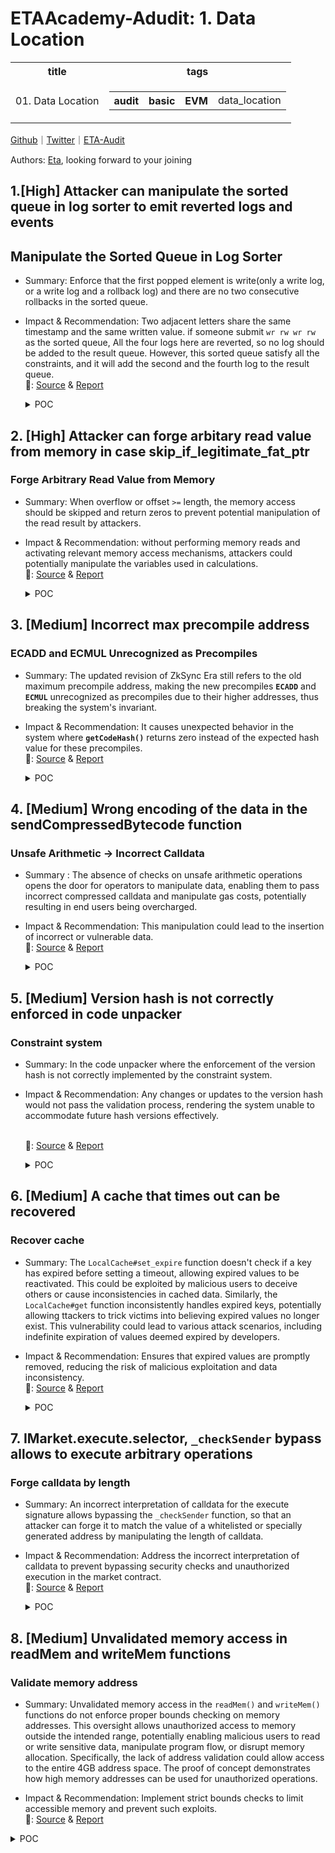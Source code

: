 # ETAAcademy-Adudit: 1. Data Location

<table>
  <tr>
    <th>title</th>
    <th>tags</th>
  </tr>
  <tr>
    <td>01. Data Location</td>
    <td>
      <table>
        <tr>
          <th>audit</th>
          <th>basic</th>
          <th>EVM</th>
          <td>data_location</td>
        </tr>
      </table>
    </td>
  </tr>
</table>

[Github](https://github.com/ETAAcademy)｜[Twitter](https://twitter.com/ETAAcademy)｜[ETA-Audit](https://github.com/ETAAcademy/ETAAcademy-Audit)

Authors: [Eta](https://twitter.com/pwhattie), looking forward to your joining

## 1.[High] Attacker can manipulate the sorted queue in log sorter to emit reverted logs and events

## Manipulate the Sorted Queue in Log Sorter

- Summary: Enforce that the first popped element is write(only a write log, or a write log and a rollback log) and there are no two consecutive rollbacks in the sorted queue.
- Impact & Recommendation: Two adjacent letters share the same timestamp and the same written value. if someone submit `wr rw wr rw` as the sorted queue, All the four logs here are reverted, so no log should be added to the result queue. However, this sorted queue satisfy all the constraints, and it will add the second and the fourth log to the result queue.
  <br> 🐬: [Source](https://code4rena.com/reports/2023-10-zksync#h-02-attacker-can-manipulate-the-sorted-queue-in-log-sorter-to-emit-reverted-logs-and-events) & [Report](https://code4rena.com/reports/2023-10-zksync)

  <details><summary>POC</summary>

  ```rust

        // We compare timestamps, and then resolve logic over rollbacks, so the only way when
        // keys are equal can be when we do rollback
        let sorting_key = sorted_item.timestamp;
        // ensure sorting for uniqueness timestamp and rollback flag
        // We know that timestamps are unique across logs, and are also the same between write and rollback
        let (keys_are_equal, new_key_is_smaller) =
            unpacked_long_comparison(cs, &[previous_key], &[sorting_key]);
        // keys are always ordered no matter what, and are never equal unless it's padding
        new_key_is_smaller.conditionally_enforce_false(cs, should_pop);

        // there are only two cases when keys are equal:
        // - it's a padding element
        // - it's a rollback
        // it's enough to compare timestamps as VM circuit guarantees uniqueness of the if it's not a padding
        let previous_is_not_rollback = previous_item.rollback.negated(cs);
        let enforce_sequential_rollback = Boolean::multi_and(
            cs,
            &[previous_is_not_rollback, sorted_item.rollback, should_pop],
        );
        keys_are_equal.conditionally_enforce_true(cs, enforce_sequential_rollback);

        let same_log = UInt32::equals(cs, &sorted_item.timestamp, &previous_item.timestamp);
        let values_are_equal =
            UInt256::equals(cs, &sorted_item.written_value, &previous_item.written_value);
        let negate_previous_is_trivial = previous_is_trivial.negated(cs);
        let should_enforce = Boolean::multi_and(cs, &[same_log, negate_previous_is_trivial]);
        values_are_equal.conditionally_enforce_true(cs, should_enforce);

        let this_item_is_non_trivial_rollback =
            Boolean::multi_and(cs, &[sorted_item.rollback, should_pop]);
        let negate_previous_item_rollback = previous_item.rollback.negated(cs);
        let prevous_item_is_non_trivial_write = Boolean::multi_and(
            cs,
            &[negate_previous_item_rollback, negate_previous_is_trivial],
        );
        let is_sequential_rollback = Boolean::multi_and(
            cs,
            &[
                this_item_is_non_trivial_rollback,
                prevous_item_is_non_trivial_write,
            ],
        );
        same_log.conditionally_enforce_true(cs, is_sequential_rollback);

        // decide if we should add the PREVIOUS into the queue
        // We add only if previous one is not trivial,
        // and it had a different key, and it wasn't rolled back
        let negate_same_log = same_log.and(cs, should_pop).negated(cs);
        let add_to_the_queue = Boolean::multi_and(
            cs,
            &[
                negate_previous_is_trivial,
                negate_same_log,
                negate_previous_item_rollback,
            ],
        );

  ```

  <details>

## 2. [High] Attacker can forge arbitary read value from memory in case skip_if_legitimate_fat_ptr

### Forge Arbitrary Read Value from Memory

- Summary: When overflow or offset `>=` length, the memory access should be skipped and return zeros to prevent potential manipulation of the read result by attackers.
- Impact & Recommendation: without performing memory reads and activating relevant memory access mechanisms, attackers could potentially manipulate the variables used in calculations.
  <br> 🐬: [Source](https://code4rena.com/reports/2023-10-zksync#h-03-attacker-can-forge-arbitrary-read-value-from-memory-in-case-skip_if_legitimate_fat_ptr) & [Report](https://code4rena.com/reports/2023-10-zksync)

  <details><summary>POC</summary>

  ```rust

    let (_, offset_is_strictly_in_slice) = offset.overflowing_sub(cs, length);
    let offset_is_beyond_the_slice = offset_is_strictly_in_slice.negated(cs);
    let skip_if_legitimate_fat_ptr =
        Boolean::multi_and(cs, &[offset_is_beyond_the_slice, is_fat_ptr]);
    ......
    let skip_memory_access = Boolean::multi_or(
        cs,
        &[
            already_panicked,
            skip_if_legitimate_fat_ptr,
            is_non_addressable,
        ],
    );

    bytes_out_of_bound = bytes_out_of_bound.mask_negated(cs, skip_memory_access);
    bytes_out_of_bound = bytes_out_of_bound.mask_negated(cs, uf);
    let (_, bytes_out_of_bound) = bytes_out_of_bound.div_by_constant(cs, 32);
    // remainder fits into 8 bits too
    let bytes_to_cleanup_out_of_bounds =
        unsafe { UInt8::from_variable_unchecked(bytes_out_of_bound.get_variable()) };
    let new = Self {
        absolute_address,
        page_candidate: page,
        incremented_offset,
        heap_deref_out_of_bounds: is_non_addressable,
        skip_memory_access: skip_memory_access,
        should_set_panic,
        bytes_to_cleanup_out_of_bounds,
    };

    let apply_any = Boolean::multi_and(cs, &[should_apply, no_panic]);
    let update_dst0 = Boolean::multi_or(cs, &[is_read_access, is_write_access_and_increment]);
    let should_update_dst0 = Boolean::multi_and(cs, &[apply_any, update_dst0]);
    diffs_accumulator
        .dst_0_values
        .push((can_write_into_memory, should_update_dst0, dst0_value));
    This case is not treated specially and will not panic, so finally we will push it to dst0. (We should push zeros!)

    // implement shift register
    let zero_u8 = UInt8::zero(cs);
    let mut bytes_array = [zero_u8; 64];
    let memory_value_a_bytes = memory_value_a.value.to_be_bytes(cs);
    bytes_array[..32].copy_from_slice(&memory_value_a_bytes);
    let memory_value_b_bytes = memory_value_b.value.to_be_bytes(cs);
    bytes_array[32..].copy_from_slice(&memory_value_b_bytes);
    // now mask-shift
    let mut selected_word = [zero_u8; 32];
    // idx 0 is unalignment of 0 (aligned), idx 31 is unalignment of 31
    for (idx, mask_bit) in unalignment_bit_mask.iter().enumerate() {
        let src = &bytes_array[idx..(idx + 32)]; // source
        debug_assert_eq!(src.len(), selected_word.len());
        for (dst, src) in selected_word
            .array_chunks_mut::<4>()
            .zip(src.array_chunks::<4>())
        {
            *dst = UInt8::parallel_select(cs, *mask_bit, src, &*dst);
        }
    use crate::tables::uma_ptr_read_cleanup::UMAPtrReadCleanupTable;
    let table_id = cs
        .get_table_id_for_marker::<UMAPtrReadCleanupTable>()
        .expect("table must exist");
    let bytes_to_cleanup_out_of_bound = quasi_fat_ptr.bytes_to_cleanup_out_of_bounds;
    let bytes_to_cleanup_out_of_bound_if_ptr_read =
        bytes_to_cleanup_out_of_bound.mask(cs, is_uma_fat_ptr_read);
    let [uma_cleanup_bitspread, _] = cs.perform_lookup::<1, 2>(
        table_id,
        &[bytes_to_cleanup_out_of_bound_if_ptr_read.get_variable()],
    );
    let uma_ptr_read_cleanup_mask =
        Num::from_variable(uma_cleanup_bitspread).spread_into_bits::<_, 32>(cs);
    for (dst, masking_bit) in selected_word
        .iter_mut()
        .zip(uma_ptr_read_cleanup_mask.iter().rev())
    {
        *dst = dst.mask(cs, *masking_bit);
    }
    .......
    let dst0_value = VMRegister::conditionally_select(
        cs,
        is_write_access_and_increment,
        &incremented_src0_register,
        &read_value_as_register,
    );

    let should_read_a_cell = Boolean::multi_and(cs, &[should_apply, do_not_skip_memory_access]);
    let should_read_b_cell = is_unaligned_read;

    let table_id = cs
        .get_table_id_for_marker::<UMAPtrReadCleanupTable>()
        .expect("table must exist");
    let bytes_to_cleanup_out_of_bound = quasi_fat_ptr.bytes_to_cleanup_out_of_bounds;
    let bytes_to_cleanup_out_of_bound_if_ptr_read =
        bytes_to_cleanup_out_of_bound.mask(cs, is_uma_fat_ptr_read);
    let [uma_cleanup_bitspread, _] = cs.perform_lookup::<1, 2>(
        table_id,
        &[bytes_to_cleanup_out_of_bound_if_ptr_read.get_variable()],
    );
    let uma_ptr_read_cleanup_mask =
        Num::from_variable(uma_cleanup_bitspread).spread_into_bits::<_, 32>(cs);
    We don’t mask neither, since bytes_to_cleanup_out_of_b

  ```

  </details>

## 3. [Medium] Incorrect max precompile address

### ECADD and ECMUL Unrecognized as Precompiles

- Summary: The updated revision of ZkSync Era still refers to the old maximum precompile address, making the new precompiles **`ECADD`** and **`ECMUL`** unrecognized as precompiles due to their higher addresses, thus breaking the system's invariant.
- Impact & Recommendation: It causes unexpected behavior in the system where **`getCodeHash()`** returns zero instead of the expected hash value for these precompiles.
  <br> 🐬: [Source](https://code4rena.com/reports/2023-10-zksync#m-04-incorrect-max-precompile-address) & [Report](https://code4rena.com/reports/2023-10-zksync)

  <details><summary>POC</summary>

  ```solidity

    describe('AccountCodeStorage', function() {
        it('fails to return correct hash for ECADD precompile', async () => {
            expect(await accountCodeStorage.getCodeHash('0x0000000000000000000000000000000000000006')).to.be.eq(
                EMPTY_STRING_KECCAK
            );
        });

        it('fails to return correct hash for ECMUL precompile', async () => {
            expect(await accountCodeStorage.getCodeHash('0x0000000000000000000000000000000000000007')).to.be.eq(
                EMPTY_STRING_KECCAK
            );
        });
    });

  ```

  </details>

## 4. [Medium] Wrong encoding of the data in the sendCompressedBytecode function

### Unsafe Arithmetic -> Incorrect Calldata

- Summary : The absence of checks on unsafe arithmetic operations opens the door for operators to manipulate data, enabling them to pass incorrect compressed calldata and manipulate gas costs, potentially resulting in end users being overcharged.
- Impact & Recommendation: This manipulation could lead to the insertion of incorrect or vulnerable data.
  <br> 🐬: [Source](https://code4rena.com/reports/2023-10-zksync#m-07-wrong-encoding-of-the-data-in-the-sendcompressedbytecode-function) & [Report](https://code4rena.com/reports/2023-10-zksync)

  <details><summary>POC</summary>

  ```solidity

    4                               bytes : `publishCompressedBytecode` selector
    32                              bytes : offset for `_bytecode` parameter                                                  = V
    32                              bytes : offset for `_rawCompressedData` parameter                                         = V + 32 + rounded_len(_bytecode)
    (V - 64)                        bytes : any bytes that will be ignored in the `publishCompressedBytecode` function
    32                              bytes : length of `_bytecode` parameter                                                   = len(_bytecode)
    rounded_len(_bytecode)          bytes : `_bytecode` parameter                                                             = _bytecode
    32                              bytes : length of `_rawCompressedData` parameter                                          = len(_rawCompressedData)
    rounded_len(_rawCompressedData) bytes : `_rawCompressedData` parameter                                                    = _rawCompressedData

  ```

  </details>

## 5. [Medium] Version hash is not correctly enforced in code unpacker

### Constraint system

- Summary: In the code unpacker where the enforcement of the version hash is not correctly implemented by the constraint system.
- Impact & Recommendation: Any changes or updates to the version hash would not pass the validation process, rendering the system unable to accommodate future hash versions effectively.

  <br> 🐬: [Source](https://code4rena.com/reports/2023-10-zksync#m-10-version-hash-is-not-correctly-enforced-in-code-unpacker) & [Report](https://code4rena.com/reports/2023-10-zksync)

  <details><summary>POC</summary>

  ```rust
    pub fn conditionally_enforce_true<CS: ConstraintSystem<F>>(
        &self,
        cs: &mut CS,
        should_enforce: Self,
    ) {
        // this is equal to having !self && should_enforce == false;
        // so (1 - self) * should_enforce == 0
        if cs.gate_is_allowed::<FmaGateInBaseFieldWithoutConstant<F>>() {
            let zero_var = cs.allocate_constant(F::ZERO);
            let gate = FmaGateInBaseFieldWithoutConstant {
                params: FmaGateInBaseWithoutConstantParams {
                    coeff_for_quadtaric_part: F::MINUS_ONE,
                    linear_term_coeff: F::ONE,
                },
                quadratic_part: (self.variable, should_enforce.variable),
                linear_part: should_enforce.variable,
                rhs_part: zero_var,
            };
            gate.add_to_cs(cs);
        } else {
            unimplemented!()
        }
    }

  ```

  </details>

## 6. [Medium] A cache that times out can be recovered

### Recover cache

- Summary: The `LocalCache#set_expire` function doesn't check if a key has expired before setting a timeout, allowing expired values to be reactivated. This could be exploited by malicious users to deceive others or cause inconsistencies in cached data. Similarly, the `LocalCache#get` function inconsistently handles expired keys, potentially allowing ttackers to trick victims into believing expired values no longer exist. This vulnerability could lead to various attack scenarios, including indefinite expiration of values deemed expired by developers.

- Impact & Recommendation: Ensures that expired values are promptly removed, reducing the risk of malicious exploitation and data inconsistency.
  <br> 🐬: [Source](https://code4rena.com/reports/2024-03-phala-network#m-03-a-cache-that-times-out-can-be-recovered) & [Report](https://code4rena.com/reports/2024-03-phala-network)

  <details><summary>POC</summary>

  ```rust
        pub fn set_expire(&mut self, id: Cow<[u8]>, key: Cow<[u8]>, expire: u64) {
    -       self.maybe_clear_expired();
    +       self.clear_expired();
            if expire == 0 {
                let _ = self.remove(id.as_ref(), key.as_ref());
            } else if let Some(v) = self
                .storages
                .get_mut(id.as_ref())
                .and_then(|storage| storage.kvs.get_mut(key.as_ref()))
            {
                v.expire_at = now().saturating_add(expire)
            }
        }

  ```

  </details>

## 7. IMarket.execute.selector, `_checkSender` bypass allows to execute arbitrary operations

### Forge calldata by length

- Summary: An incorrect interpretation of calldata for the execute signature allows bypassing the `_checkSender` function, so that an attacker can forge it to match the value of a whitelisted or specially generated address by manipulating the length of calldata.

- Impact & Recommendation: Address the incorrect interpretation of calldata to prevent bypassing security checks and unauthorized execution in the market contract.
  <br> 🐬: [Source](https://code4rena.com/reports/2024-02-tapioca#m-08-incorrect-return-value-of-function-basetapiocaomnichainengine_paynative) & [Report](https://code4rena.com/reports/2024-02-tapioca)

  <details><summary>POC</summary>

  ```solidity
    // SPDX-License-Identifier: MIT
    pragma solidity 0.8.22;
    import {Test} from "forge-std/Test.sol";
    import {console2} from "forge-std/console2.sol";
    contract MockCallerChecker {
    function doTheCheck(bytes calldata _actionCalldata) external {
        console2.log("Calldata Length", _actionCalldata.length);
        _checkSender(abi.decode(_actionCalldata[4:36], (address)));
    }
    function _checkSender(address entry) internal {
        console2.log("msg.sender", msg.sender);
        console2.log("entry", entry);
        require(msg.sender == entry);
    }
    }
    contract BasicTest is Test {
        // 4 bytes is funsig 0xaaaaaaaa
        // 32 bytes are the address (since abi.encoding uses a full word)
        // 0000000000000000000000000000000000000000111111111111111111111111
        bytes data = hex"aaaaaaaa0000000000000000000000000000000000000000111111111111111111111111";
        function testDemo() public {
        MockCallerChecker checker = new MockCallerChecker();
        console2.log(data.length);
        // Same address as the length
        vm.prank(address(0x111111111111111111111111));
        checker.doTheCheck(data);
        // For a real exploit, all we have to do is find the cheapest between available addresses and one we can mine
        }
    }

  ```

  </details>

## 8. [Medium] Unvalidated memory access in readMem and writeMem functions

### Validate memory address

- Summary: Unvalidated memory access in the `readMem()` and `writeMem()` functions do not enforce proper bounds checking on memory addresses. This oversight allows unauthorized access to memory outside the intended range, potentially enabling malicious users to read or write sensitive data, manipulate program flow, or disrupt memory allocation. Specifically, the lack of address validation could allow access to the entire 4GB address space. The proof of concept demonstrates how high memory addresses can be used for unauthorized operations.

- Impact & Recommendation: Implement strict bounds checks to limit accessible memory and prevent such exploits.
  <br> 🐬: [Source](https://code4rena.com/reports/2024-07-optimism#m-04-Unvalidated-memory-access-in-readMem-and-writeMem-functions) & [Report](https://code4rena.com/reports/2024-07-optimism)

<details><summary>POC</summary>

```solidity

    function testUnauthorizedMemoryAccess() public {
        // Setup initial state
        bytes32 initialMemRoot = bytes32(uint256(1));
        uint32 initialPC = 0x1000;
        uint32 initialHeap = 0x40000000;
        bytes memory stateData = abi.encodePacked(
            initialMemRoot,    // memRoot
            bytes32(0),        // preimageKey
            uint32(0),         // preimageOffset
            initialPC,         // pc
            initialPC + 4,     // nextPC
            uint32(0),         // lo
            uint32(0),         // hi
            initialHeap,       // heap
            uint8(0),          // exitCode
            false,             // exited
            uint64(0),         // step
            uint32(0x8C020000) // lw $v0, 0($zero) - load word instruction
        );
        // Add register data (32 registers)
        for (uint i = 0; i < 32; i++) {
            stateData = abi.encodePacked(stateData, uint32(0));
        }
        // Create a proof that allows reading from any address
        bytes memory proof = new bytes(28 * 32);
        for (uint i = 0; i < 28; i++) {
            bytes32 proofElement = bytes32(uint256(i + 1));
            assembly {
                mstore(add(proof, mul(add(i, 1), 32)), proofElement)
            }
        }
        // Step 1: Read from a very high address (to out of bounds)
        uint32 highAddress = 0xFFFFFFFC;
        bytes memory maliciousStateData = abi.encodePacked(
            stateData,
            uint32(0x8C020000 | highAddress) // lw $v0, 0($zero) with high address
        );
        vm.expectRevert("Memory address out of bounds");
        mips.step(maliciousStateData, proof, bytes32(0));
        // Step 2: Write to a very high address (should be out of bounds)
        maliciousStateData = abi.encodePacked(
            stateData,
            uint32(0xAC020000 | highAddress) // sw $v0, 0($zero) with high address
        );
        vm.expectRevert("Memory address out of bounds");
        mips.step(maliciousStateData, proof, bytes32(0));
    }

```

</details>
